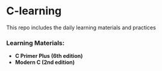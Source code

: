 # C-learning
This repo includes the daily learning materials and practices  
### Learning Materials:  
- **C Primer Plus (6th edition)**  
- **Modern C (2nd edition)**  
